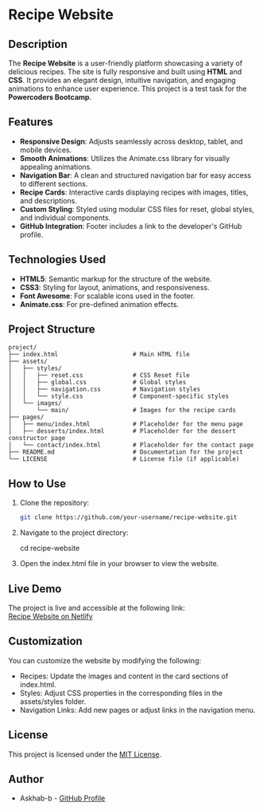 # Recipe Website

## Description

The **Recipe Website** is a user-friendly platform showcasing a variety of delicious recipes. The site is fully responsive and built using **HTML** and **CSS**. It provides an elegant design, intuitive navigation, and engaging animations to enhance user experience. This project is a test task for the **Powercoders Bootcamp**.

## Features

- **Responsive Design**: Adjusts seamlessly across desktop, tablet, and mobile devices.
- **Smooth Animations**: Utilizes the Animate.css library for visually appealing animations.
- **Navigation Bar**: A clean and structured navigation bar for easy access to different sections.
- **Recipe Cards**: Interactive cards displaying recipes with images, titles, and descriptions.
- **Custom Styling**: Styled using modular CSS files for reset, global styles, and individual components.
- **GitHub Integration**: Footer includes a link to the developer's GitHub profile.

## Technologies Used

- **HTML5**: Semantic markup for the structure of the website.
- **CSS3**: Styling for layout, animations, and responsiveness.
- **Font Awesome**: For scalable icons used in the footer.
- **Animate.css**: For pre-defined animation effects.

## Project Structure

```text
project/
├── index.html                     # Main HTML file
├── assets/
│   ├── styles/
│   │   ├── reset.css              # CSS Reset file
│   │   ├── global.css             # Global styles
│   │   ├── navigation.css         # Navigation styles
│   │   └── style.css              # Component-specific styles
│   └── images/
│       └── main/                  # Images for the recipe cards
├── pages/
│   ├── menu/index.html            # Placeholder for the menu page
│   ├── desserts/index.html        # Placeholder for the dessert constructor page
│   └── contact/index.html         # Placeholder for the contact page
├── README.md                      # Documentation for the project
└── LICENSE                        # License file (if applicable)
```
## How to Use

1. Clone the repository:
   ```bash
   git clone https://github.com/your-username/recipe-website.git
   
2. Navigate to the project directory:
   
   cd recipe-website
   
3. Open the index.html file in your browser to view the website.

## Live Demo

The project is live and accessible at the following link:  
[Recipe Website on Netlify](https://projectpowercoders.netlify.app/)

## Customization

You can customize the website by modifying the following:

- Recipes: Update the images and content in the card sections of index.html.
- Styles: Adjust CSS properties in the corresponding files in the assets/styles folder.
- Navigation Links: Add new pages or adjust links in the navigation menu.

## License

This project is licensed under the [MIT License](LICENSE).

## Author

- Askhab-b - [GitHub Profile](https://github.com/Askhab-b)


